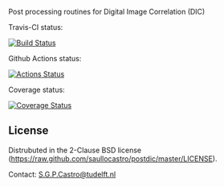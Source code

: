 Post processing routines for Digital Image Correlation (DIC)

Travis-CI status:

[![Build Status](https://travis-ci.com/saullocastro/postdic.svg?token=42zpXqXADpxR3nr2TD7y&branch=master)](https://travis-ci.com/saullocastro/postdic)

Github Actions status:

[![Actions Status](https://github.com/saullocastro/postdic/workflows/pytest/badge.svg)](https://github.com/saullocastro/postdic/actions)

Coverage status:

[![Coverage Status](https://coveralls.io/repos/github/saullocastro/postdic/badge.svg?branch=master)](https://coveralls.io/github/saullocastro/postdic?branch=master)


License
-------
Distrubuted in the 2-Clause BSD license (https://raw.github.com/saullocastro/postdic/master/LICENSE).

Contact: S.G.P.Castro@tudelft.nl

